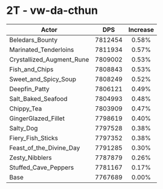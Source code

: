 # 2T - vw-da-cthun
| Actor | DPS | Increase |
|---|:---:|:---:|
|Beledars_Bounty|7812454|0.58%|
|Marinated_Tenderloins|7811934|0.57%|
|Crystallized_Augment_Rune|7809002|0.53%|
|Fish_and_Chips|7808843|0.53%|
|Sweet_and_Spicy_Soup|7808249|0.52%|
|Deepfin_Patty|7806121|0.49%|
|Salt_Baked_Seafood|7804993|0.48%|
|Chippy_Tea|7803909|0.47%|
|GingerGlazed_Fillet|7798619|0.40%|
|Salty_Dog|7797528|0.38%|
|Fiery_Fish_Sticks|7797352|0.38%|
|Feast_of_the_Divine_Day|7791285|0.30%|
|Zesty_Nibblers|7787879|0.26%|
|Stuffed_Cave_Peppers|7781167|0.17%|
|Base|7767689|0.00%|
